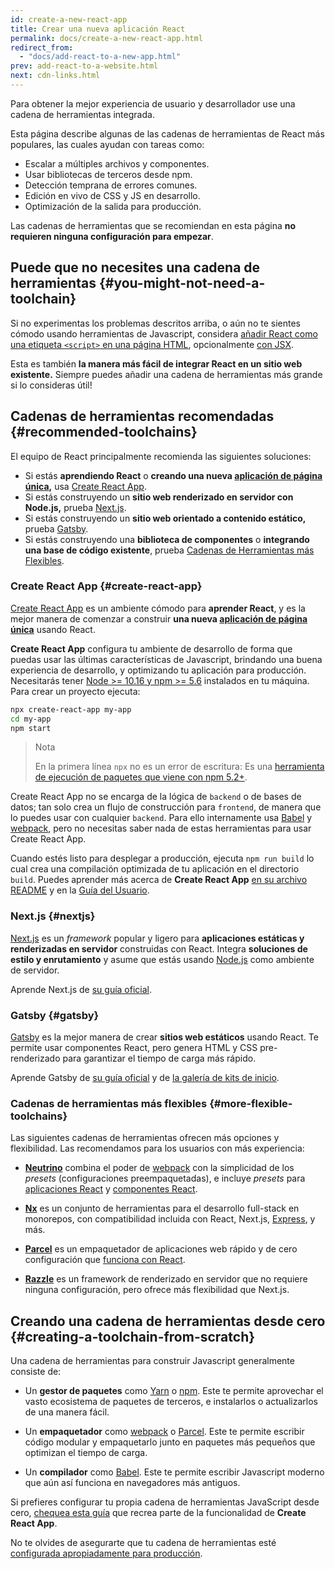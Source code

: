 ```yaml
---
id: create-a-new-react-app
title: Crear una nueva aplicación React
permalink: docs/create-a-new-react-app.html
redirect_from:
  - "docs/add-react-to-a-new-app.html"
prev: add-react-to-a-website.html
next: cdn-links.html
---
```


Para obtener la mejor experiencia de usuario y desarrollador use una cadena de herramientas integrada.

Esta página describe algunas de las cadenas de herramientas de React más populares, las cuales ayudan con tareas como:

* Escalar a múltiples archivos y componentes.
* Usar bibliotecas de terceros desde npm.
* Detección temprana de errores comunes.
* Edición en vivo de CSS y JS en desarrollo.
* Optimización de la salida para producción.

Las cadenas de herramientas que se recomiendan en esta página **no requieren ninguna configuración para empezar**.

## Puede que no necesites una cadena de herramientas {#you-might-not-need-a-toolchain}

Si no experimentas los problemas descritos arriba, o aún no te sientes cómodo usando herramientas de Javascript, considera [añadir React como una etiqueta `<script>` en una página HTML](/docs/add-react-to-a-website.html), opcionalmente [con JSX](/docs/add-react-to-a-website.html#optional-try-react-with-jsx).

Esta es también **la manera más fácil de integrar React en un sitio web existente.** Siempre puedes añadir una cadena de herramientas más grande si lo consideras útil!

## Cadenas de herramientas recomendadas {#recommended-toolchains}

El equipo de React principalmente recomienda las siguientes soluciones:

- Si estás **aprendiendo React** o **creando una nueva [aplicación de página única](/docs/glossary.html#single-page-application),** usa [Create React App](#create-react-app).
- Si estás construyendo un **sitio web renderizado en servidor con Node.js,** prueba [Next.js](#nextjs).
- Si estás construyendo un **sitio web orientado a contenido estático,** prueba [Gatsby](#gatsby).
- Si estás construyendo una **biblioteca de componentes** o **integrando una base de código existente**, prueba [Cadenas de Herramientas más Flexibles](#more-flexible-toolchains).

### Create React App {#create-react-app}

[Create React App](https://github.com/facebookincubator/create-react-app) es un ambiente cómodo para **aprender React**, y es la mejor manera de comenzar a construir **una nueva [aplicación de página única](/docs/glossary.html#single-page-application)** usando React.

**Create React App** configura tu ambiente de desarrollo de forma que puedas usar las últimas características de Javascript, brindando una buena experiencia de desarrollo, y optimizando tu aplicación para producción. Necesitarás tener [Node >= 10.16 y npm >= 5.6](https://nodejs.org/en/) instalados en tu máquina. Para crear un proyecto ejecuta:

```bash
npx create-react-app my-app
cd my-app
npm start
```

>Nota
>
>En la primera línea `npx` no es un error de escritura: Es una [herramienta de ejecución de paquetes que viene con npm 5.2+](https://medium.com/@maybekatz/introducing-npx-an-npm-package-runner-55f7d4bd282b).

Create React App no se encarga de la lógica de `backend` o de bases de datos; tan solo crea un flujo de construcción para `frontend`, de manera que lo puedes usar con cualquier `backend`. Para ello internamente usa [Babel](https://babeljs.io/) y [webpack](https://webpack.js.org/), pero no necesitas saber nada de estas herramientas para usar Create React App.

Cuando estés listo para desplegar a producción, ejecuta `npm run build` lo cual crea una compilación optimizada de tu aplicación en el directorio `build`. Puedes aprender más acerca de **Create React App** [en su archivo README](https://github.com/facebookincubator/create-react-app#create-react-app--) y en la [Guía del Usuario](https://facebook.github.io/create-react-app/).

### Next.js {#nextjs}

[Next.js](https://nextjs.org/) es un *framework* popular y ligero para **aplicaciones estáticas y renderizadas en servidor** construidas con React. Integra **soluciones de estilo y enrutamiento** y asume que estás usando [Node.js](https://nodejs.org/) como ambiente de servidor.
 
Aprende Next.js de [su guía oficial](https://nextjs.org/learn/).

### Gatsby {#gatsby}

[Gatsby](https://www.gatsbyjs.org/) es la mejor manera de crear **sitios web estáticos** usando React. Te permite usar componentes React, pero genera HTML y CSS pre-renderizado para garantizar el tiempo de carga más rápido.
 
Aprende Gatsby de [su guía oficial](https://www.gatsbyjs.org/docs/) y de [la galería de kits de inicio](https://www.gatsbyjs.org/docs/gatsby-starters/).

### Cadenas de herramientas más flexibles {#more-flexible-toolchains}

Las siguientes cadenas de herramientas ofrecen más opciones y flexibilidad. Las recomendamos para los usuarios con más experiencia:

- **[Neutrino](https://neutrinojs.org/)** combina el poder de [webpack](https://webpack.js.org/) con la simplicidad de los *presets* (configuraciones preempaquetadas), e incluye *presets* para [aplicaciones React](https://neutrinojs.org/packages/react/) y [componentes React](https://neutrinojs.org/packages/react-components/).

- **[Nx](https://nx.dev/react)** es un conjunto de herramientas para el desarrollo full-stack en monorepos, con compatibilidad incluida con React, Next.js, [Express](https://expressjs.com/), y más.

- **[Parcel](https://parceljs.org/)** es un empaquetador de aplicaciones web rápido y de cero configuración que [funciona con React](https://parceljs.org/recipes.html#react).

- **[Razzle](https://github.com/jaredpalmer/razzle)** es un framework de renderizado en servidor que no requiere ninguna configuración, pero ofrece más flexibilidad que Next.js.

## Creando una cadena de herramientas desde cero {#creating-a-toolchain-from-scratch}

Una cadena de herramientas para construir Javascript generalmente consiste de:

* Un **gestor de paquetes** como [Yarn](https://yarnpkg.com/) o [npm](https://www.npmjs.com/). Este te permite aprovechar el vasto ecosistema de paquetes de terceros, e instalarlos o actualizarlos de una manera fácil.

* Un **empaquetador** como [webpack](https://webpack.js.org/) o [Parcel](https://parceljs.org/). Este te permite escribir código modular y empaquetarlo junto en paquetes más pequeños que optimizan el tiempo de carga.

* Un **compilador** como [Babel](https://babeljs.io/). Este te permite escribir Javascript moderno que aún así funciona en navegadores más antiguos.

Si prefieres configurar tu propia cadena de herramientas JavaScript desde cero, [chequea esta guía](https://blog.usejournal.com/creating-a-react-app-from-scratch-f3c693b84658) que recrea parte de la funcionalidad de **Create React App**.

No te olvides de asegurarte que tu cadena de herramientas esté [configurada apropiadamente para producción](/docs/optimizing-performance.html#use-the-production-build).
